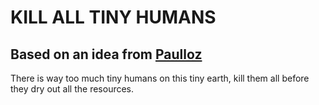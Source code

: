 # KILL ALL TINY HUMANS

Based on an idea from [Paulloz](https://github.com/Paulloz)
---

There is way too much tiny humans on this tiny earth, kill them all before they dry out all the resources.
